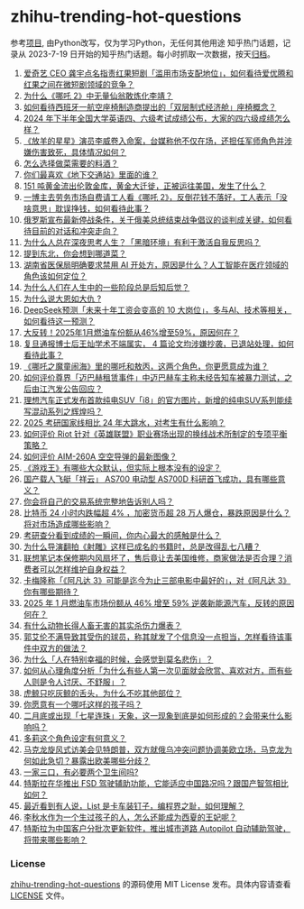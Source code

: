 # zhihu-trending-hot-questions
参考[项目](https://github.com/justjavac/zhihu-trending-hot-questions), 由Python改写，仅为学习Python，无任何其他用途
知乎热门话题，记录从 2023-7-19
日开始的知乎热门话题。每小时抓取一次数据，按天[归档](./data)。
<!-- BEGIN -->
<!-- 最后更新时间 2025-02-26 03:29:42.126625 -->
1. [爱奇艺 CEO 龚宇点名指责红果短剧「滥用市场支配地位」，如何看待爱优腾和红果之间在微短剧领域的竞争？](https://www.zhihu.com/question/12834303234)
1. [为什么《哪吒 2》中无量仙翁敢炼化李靖？](https://www.zhihu.com/question/12834645490)
1. [如何看待西班牙一航空座椅制造商提出的「双层制式经济舱」座椅概念？](https://www.zhihu.com/question/12972768057)
1. [2024 年下半年全国大学英语四、六级考试成绩公布，大家的四六级成绩怎么样？](https://www.zhihu.com/question/13382158116)
1. [《放羊的星星》演员李威卷入命案，台媒称他不仅在场，还担任军师角色并涉嫌伤害致死，具体情况如何？](https://www.zhihu.com/question/13253987000)
1. [怎么选择做菜需要的料酒？](https://www.zhihu.com/question/19913903)
1. [你们最喜欢《地下交通站》里面的谁？](https://www.zhihu.com/question/656402729)
1. [151 吨黄金流出伦敦金库，黄金大迁徙，正被运往美国，发生了什么？](https://www.zhihu.com/question/13110245588)
1. [一博主去劳务市场自费请工人看《哪吒 2》，反倒花钱不落好，工人表示「没啥意思」耽误挣钱，如何看待此事？](https://www.zhihu.com/question/13334654276)
1. [俄罗斯宣布最新停战条件，关于俄美总统结束战争倡议的谈判成关键，如何看待目前的对话和冲突走向？](https://www.zhihu.com/question/13296842584)
1. [为什么人总在深夜思考人生？「黑暗环境」有利于激活自我反思吗？](https://www.zhihu.com/question/13321430440)
1. [提到东北，你会想到哪道菜？](https://www.zhihu.com/question/9376046211)
1. [湖南省医保局明确要求禁用 AI 开处方，原因是什么？人工智能在医疗领域的角色该如何定位？](https://www.zhihu.com/question/13189778997)
1. [为什么人们在人生中的一些阶段总是后知后觉？](https://www.zhihu.com/question/662525573)
1. [为什么说大恩如大仇 ?](https://www.zhihu.com/question/30183629)
1. [DeepSeek预测「未来十年工资会变高的 10 大岗位」，多与AI、技术等相关，如何看待这一预测？](https://www.zhihu.com/question/12930594912)
1. [大反转！2025年1月燃油车份额从46%增至59%，原因何在？](https://www.zhihu.com/question/13290318683)
1. [复旦通报博士后王灿学术不端属实， 4 篇论文均涉嫌抄袭，已退站处理，如何看待此事？](https://www.zhihu.com/question/13322463127)
1. [《哪吒之魔童闹海》里的哪吒和敖丙，这两个角色，你更愿意成为谁？](https://www.zhihu.com/question/12032932351)
1. [如何评价尊界「迈巴赫租赁事件」中迈巴赫车主称未经告知车被暴力测试，之后由江汽发公告回应？](https://www.zhihu.com/question/13379528435)
1. [理想汽车正式发布首款纯电SUV「i8」的官方图片，新增的纯电SUV系列能续写混动系列之辉煌吗？](https://www.zhihu.com/question/13310890366)
1. [2025 考研国家线相比 24 年大跳水，对考生有什么影响？](https://www.zhihu.com/question/13223443552)
1. [如何评价 Riot 针对《英雄联盟》职业赛场出现的换线战术所制定的专项平衡策略？](https://www.zhihu.com/question/13028134041)
1. [如何评价 AIM-260A 空空导弹的最新图像？](https://www.zhihu.com/question/13177033354)
1. [《游戏王》有哪些大众默认，但实际上根本没有的设定？](https://www.zhihu.com/question/667905347)
1. [国产载人飞艇「祥云」 AS700 电动型  AS700D 科研首飞成功，具有哪些意义？](https://www.zhihu.com/question/12913508432)
1. [你会将自己的交易系统完整地告诉别人吗？](https://www.zhihu.com/question/462350634)
1. [比特币 24 小时内跌幅超 4% ，加密货币超 28 万人爆仓，暴跌原因是什么？将对市场造成哪些影响？](https://www.zhihu.com/question/13336058186)
1. [考研查分看到成绩的一瞬间，你内心最大的感触是什么？](https://www.zhihu.com/question/12944329392)
1. [为什么导演翻拍《射雕》这样已成名的书籍时，总是改得乱七八糟？](https://www.zhihu.com/question/12559213256)
1. [联想笔记本保修期内风扇坏了，售后竟让去美国维修，商家做法是否合理？消费者可以怎样维护自身权益？](https://www.zhihu.com/question/13190941666)
1. [卡梅隆称「《阿凡达 3》可能是迄今为止三部电影中最好的」，对《阿凡达 3》你有哪些期待？](https://www.zhihu.com/question/13133127906)
1. [2025 年 1 月燃油车市场份额从 46% 增至 59% 逆袭新能源汽车，反转的原因何在？](https://www.zhihu.com/question/13290318683)
1. [有什么动物长得人畜无害的其实杀伤力爆表？](https://www.zhihu.com/question/310860753)
1. [郭艾伦不满导致其受伤的球员，称其就发了个信息没一点担当，怎样看待该事件中双方的做法？](https://www.zhihu.com/question/12839533673)
1. [为什么「人在特别幸福的时候，会感觉到莫名悲伤」？](https://www.zhihu.com/question/13054939144)
1. [如何从心理角度分析「为什么有些人第一次见面就会欣赏、喜欢对方，而有些人则是令人讨厌、不舒服」？](https://www.zhihu.com/question/12866216231)
1. [虎鲸只吃灰鲸的舌头，为什么不吃其他部位？](https://www.zhihu.com/question/12183109208)
1. [你愿意有一个哪吒这样的孩子吗？](https://www.zhihu.com/question/12389066028)
1. [二月底或出现「七星连珠」天象，这一现象到底是如何形成的？会带来什么影响吗？](https://www.zhihu.com/question/10940202094)
1. [多莉这个角色设定有何意义？](https://www.zhihu.com/question/11117596404)
1. [马克龙旋风式访美会见特朗普，双方就俄乌冲突问题协调美欧立场，马克龙为何如此急切？暴露出欧美哪些分歧？](https://www.zhihu.com/question/13301592967)
1. [一家三口，有必要两个卫生间吗?](https://www.zhihu.com/question/431229920)
1. [特斯拉在华推出 FSD 驾驶辅助功能，它能适应中国路况吗？跟国产智驾相比如何？](https://www.zhihu.com/question/13286752804)
1. [最近看到有人说，List<Integer> 是卡车装钉子，编程界之耻，如何理解？](https://www.zhihu.com/question/13077935547)
1. [李秋水作为一个生过孩子的人，怎么还能成为西夏的王妃呢？](https://www.zhihu.com/question/302826029)
1. [特斯拉为中国客户分批次更新软件，推出城市道路 Autopilot 自动辅助驾驶，将带来哪些影响？](https://www.zhihu.com/question/13301614773)
<!-- END -->
### License
[zhihu-trending-hot-questions](https://github.com/yaogengzhu/zhihu-trending-hot-questions)
的源码使用 MIT License 发布。具体内容请查看 [LICENSE](./LICENSE) 文件。

